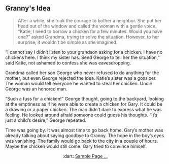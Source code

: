 ## Granny's Idea

> After a while, she took the courage to bother a neighbor.
 She put her head out of the window and called the woman with a gentle voice. 
> “Katie, I need to borrow a chicken for a few minutes. 
Would you have one?” asked Grandma, trying to solve the situation. 
However, to her surprise, 
it wouldn’t be simple as she imagined. 


“I cannot say I didn’t listen to your grandson asking for a chicken.
 I have no chickens here. I think my sister has.
 Send George to tell her the situation,” said Katie, 
not ashamed to confess she was eavesdropping. 


Grandma called her son George who never
 refused to do anything for the mother, 
but even George rejected the idea. 
Katie’s sister was a gossiper. 
The woman would tell everyone he wanted to steal her chicken. 
Uncle George was an honored man. 


“Such a fuss for a chicken!” George thought, going to the backyard,
 looking at the emptiness as if he were able to create a chicken for Gary. 
It could be a drawing or a paper chicken. 
The man didn’t dare to express what he was feeling.
 He looked around afraid someone could guess his thoughts. 
“It’s just a child’s desire,” George repeated. 


Time was going by. It was almost time to go back home. 
Gary’s mother was already talking about saying goodbye to Granny. 
The hope in the boy’s eyes was vanishing. 
The family would go back to the city in a couple of hours.
Maybe the chicken would still come. Gary tried to convince himself. 


<p align="center">
  :dart: <a href="https://github.com/meyresilva/CreativeWriting/blob/main/ProjectGrannyHouse/sample.03"> Sample Page ...</a>   
</p>



